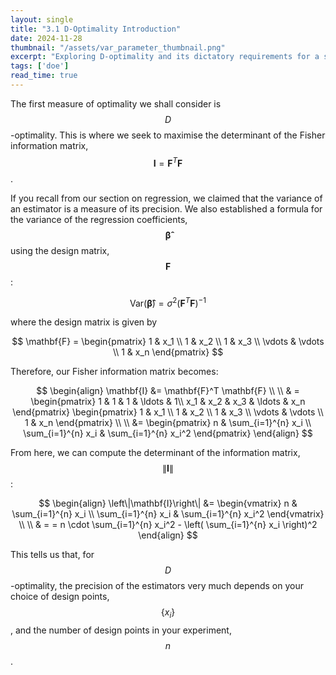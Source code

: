 ```yaml
---
layout: single
title: "3.1 D-Optimality Introduction"
date: 2024-11-28
thumbnail: "/assets/var_parameter_thumbnail.png"
excerpt: "Exploring D-optimality and its dictatory requirements for a solid experiment."
tags: ['doe']
read_time: true
---
```

<script src="https://polyfill.io/v3/polyfill.min.js?features=es6"></script>
<script id="MathJax-script" async src="https://cdn.jsdelivr.net/npm/mathjax@3/es5/tex-mml-chtml.js"></script>
<script type="text/javascript" async
  src="https://cdnjs.cloudflare.com/ajax/libs/mathjax/2.7.7/MathJax.js?config=TeX-MML-AM_CHTML">
</script>

The first measure of optimality we shall consider is $$D$$-optimality. This is where we seek to maximise the determinant of the Fisher information matrix, $$\mathbf{I}=\mathbf{F}^T \mathbf{F}$$.

If you recall from our section on regression, we claimed that the variance of an estimator is a measure of its precision. We also established a formula for the variance of the regression coefficients, $$\boldsymbol{\hat{\beta}}$$ using the design matrix, $$\mathbf{F}$$:

$$
\text{Var}(\boldsymbol{\hat{\beta}}) = \sigma^2 \left(\mathbf{F}^T \mathbf{F}\right)^{-1}
$$

where the design matrix is given by

$$
\mathbf{F} = \begin{pmatrix}
1 & x_1 \\
1 & x_2 \\
1 & x_3 \\
\vdots & \vdots \\
1 & x_n
\end{pmatrix}
$$

Therefore, our Fisher information matrix becomes:

$$
\begin{align}
\mathbf{I} &= \mathbf{F}^T \mathbf{F} \\ \\
& = \begin{pmatrix}
1 & 1 & 1 & \ldots & 1\\
x_1 & x_2 & x_3 & \ldots & x_n
\end{pmatrix} \begin{pmatrix}
1 & x_1 \\
1 & x_2 \\
1 & x_3 \\
\vdots & \vdots \\
1 & x_n
\end{pmatrix} \\ \\
&=  \begin{pmatrix}
n & \sum_{i=1}^{n} x_i \\
\sum_{i=1}^{n} x_i & \sum_{i=1}^{n} x_i^2
\end{pmatrix}
\end{align}
$$

From here, we can compute the determinant of the information matrix, $$\left\|\mathbf{I}\right\|$$:

$$
\begin{align}
\left\|\mathbf{I}\right\| &= \begin{vmatrix}
n & \sum_{i=1}^{n} x_i \\
\sum_{i=1}^{n} x_i & \sum_{i=1}^{n} x_i^2
\end{vmatrix} \\ \\
& = = n \cdot \sum_{i=1}^{n} x_i^2 - \left( \sum_{i=1}^{n} x_i \right)^2
\end{align} 
$$

This tells us that, for $$D$$-optimality, the precision of the estimators very much depends on your choice of design points, $$\left\{x_i\right\}$$, and the number of design points in your experiment, $$n$$.
